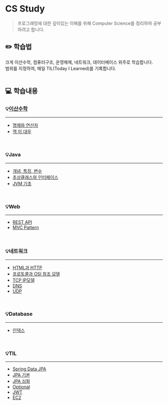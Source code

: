 # CS Study
> 프로그래밍에 대한 깊이있는 이해를 위해 Computer Science를 정리하여 공부하려고 합니다.

## ✏️ 학습법
크게 이산수학, 컴퓨터구조, 운영체제, 네트워크, 데이터베이스 위주로 학습합니다. <br/>
범위를 지정하여, 매일 TIL(Today I Learned)를 기록합니다.<br/>
<br/>

## 💻 학습내용

### 💡[이산수학](이산수학/README.md)
---
- [명제와 연산자](이산수학/01_명제와연산자.md)
- [역 이 대우](이산수학/02_역_이_대우.md)
<br/>

### 💡Java
---
- [개념, 특징, 변수](Java/개념_특징_변수.md)
- [추상클래스와 인터페이스](Java/추상클래스_인터페이스.md)
- [JVM 기초](Java/JVM_기초.md)
<br/>

### 💡Web
---
- [REST API](Web/REST_API.md)
- [MVC Pattern](Web/MVC_pattern.md)
<br/>

### 💡네트워크
---
- [HTML과 HTTP](네트워크/HTML과_HTTP.md)
- [프로토콜과 OSI 참조 모델](네트워크/프로토콜과OSI참조모델.md)
- [TCP IP모델](네트워크/TCP_IP모델.md)
- [DNS](네트워크/DNS.md)
- [UDP](네트워크/UDP.md)
<br/>


### 💡Database
---
- [인덱스](Database/인덱스.md)
<br/>

### 💡TIL
---
- [Spring Data JPA](TIL/Spring_Data_JPA.md)
- [JPA 기본](TIL/JPA_기본.md)
- [JPA 심화](TIL/JPA_심화.md)
- [Optional](TIL/Optional.md)
- [JWT](TIL/JWT.md)
- [EC2](TIL/EC2.md)
